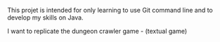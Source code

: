 This projet is intended for only learning to use Git command line and to develop my skills on Java.

I want to replicate the dungeon crawler game - (textual game)
